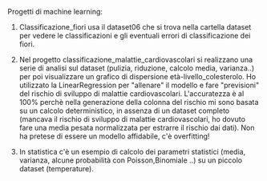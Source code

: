 Progetti di machine learning:

1) Classificazione_fiori usa il dataset06 che si trova nella cartella dataset per vedere le classificazioni e gli eventuali errori di classificazione dei fiori.

2) Nel progetto classificazione_malattie_cardiovascolari si realizzano una serie di analisi sul dataset (pulizia, riduzione, calcolo media, varianza..) per poi visualizzare un grafico di dispersione età-livello_colesterolo. Ho utilizzato la LinearRegression per "allenare" il modello e fare "previsioni" del rischio di sviluppo di malattie cardiovascolari. L'accuratezza è al 100% perchè nella generazione della colonna del rischio mi sono basata su un calcolo deterministico, in assenza di un dataset completo (mancava il rischio di sviluppo di malattie cardiovascolari, ho dovuto fare una media pesata normalizzata per estrarre il rischio dai dati). Non ha pretese di essere un modello affidabile, c'è overfitting!

3) In statistica c'è un esempio di calcolo dei parametri statistici (media, varianza, alcune probabilità con Poisson,Binomiale ..) su un piccolo dataset (temperature). 
